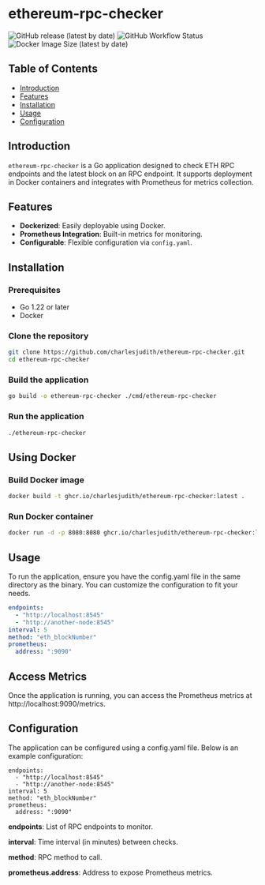 # ethereum-rpc-checker
![GitHub release (latest by date)](https://img.shields.io/github/v/release/charlesjudith/ethereum-rpc-checker)
![GitHub Workflow Status](https://img.shields.io/github/workflow/status/charlesjudith/ethereum-rpc-checker/Release)
![Docker Image Size (latest by date)](https://img.shields.io/docker/image-size/ghcr.io/charlesjudith/ethereum-rpc-checker/latest)

## Table of Contents

- [Introduction](#introduction)
- [Features](#features)
- [Installation](#installation)
- [Usage](#usage)
- [Configuration](#configuration)

## Introduction

`ethereum-rpc-checker` is a Go application designed to check ETH RPC endpoints and the latest block on an RPC endpoint. It supports deployment in Docker containers and integrates with Prometheus for metrics collection.

## Features

- **Dockerized**: Easily deployable using Docker.
- **Prometheus Integration**: Built-in metrics for monitoring.
- **Configurable**: Flexible configuration via `config.yaml`.

## Installation

### Prerequisites

- Go 1.22 or later
- Docker

### Clone the repository

```sh
git clone https://github.com/charlesjudith/ethereum-rpc-checker.git
cd ethereum-rpc-checker
```
### Build the application

```sh
go build -o ethereum-rpc-checker ./cmd/ethereum-rpc-checker
```

### Run the application

```sh
./ethereum-rpc-checker
```

## Using Docker

### Build Docker image

```sh
docker build -t ghcr.io/charlesjudith/ethereum-rpc-checker:latest .
```

### Run Docker container

```sh
docker run -d -p 8080:8080 ghcr.io/charlesjudith/ethereum-rpc-checker:latest
```
## Usage

To run the application, ensure you have the config.yaml file in the same directory as the binary. You can customize the configuration to fit your needs.

```yaml
endpoints:
  - "http://localhost:8545"
  - "http://another-node:8545"
interval: 5
method: "eth_blockNumber"
prometheus:
  address: ":9090"
```

## Access Metrics
Once the application is running, you can access the Prometheus metrics at http://localhost:9090/metrics.

## Configuration

The application can be configured using a config.yaml file. Below is an example configuration:

```
endpoints:
  - "http://localhost:8545"
  - "http://another-node:8545"
interval: 5
method: "eth_blockNumber"
prometheus:
  address: ":9090"
```

**endpoints**: List of RPC endpoints to monitor.

**interval**: Time interval (in minutes) between checks.

**method**: RPC method to call.

**prometheus.address**: Address to expose Prometheus metrics.
